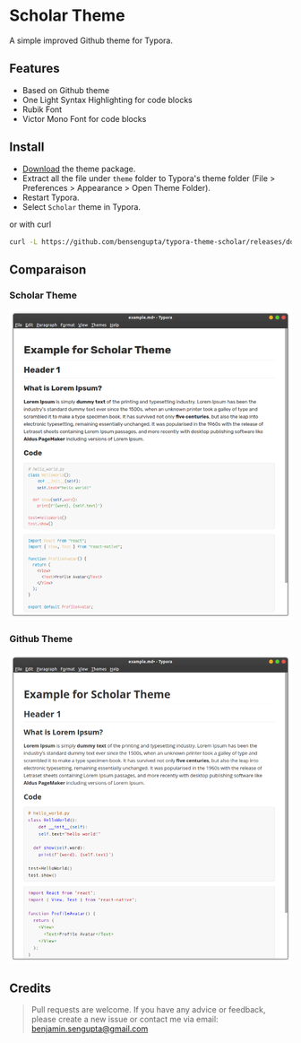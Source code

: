 # Scholar Theme

A simple improved Github theme for Typora.

## Features

- Based on Github theme
- One Light Syntax Highlighting for code blocks
- Rubik Font
- Victor Mono Font for code blocks

## Install

- [Download](https://github.com/bensengupta/typora-theme-scholar/zipball/master) the theme package.
- Extract all the file under `theme` folder to Typora's theme folder (File > Preferences > Appearance > Open Theme Folder).
- Restart Typora.
- Select `Scholar` theme in Typora.

or with curl

```bash
curl -L https://github.com/bensengupta/typora-theme-scholar/releases/download/v1.0/typora-theme-scholar.tar.xz | tar xJ -C ~/.config/Typora/themes
```

## Comparaison

### Scholar Theme

![](./images/scholar-theme.png)

### Github Theme

![](./images/github-theme.png)

## Credits

> Pull requests are welcome. If you have any advice or feedback, please create a new issue or contact me via email: benjamin.sengupta@gmail.com
